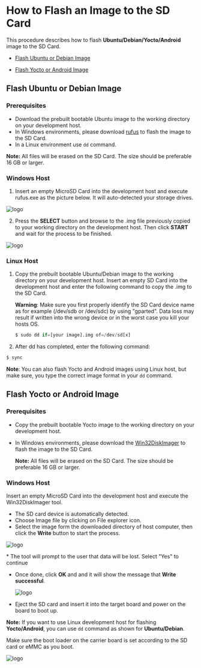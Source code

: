 <div class = "bullets">

# How to Flash an Image to the SD Card
This procedure describes how to flash **Ubuntu/Debian/Yocto/Android** image to the SD Card.

* [Flash Ubuntu or Debian Image](#Flash-Ubuntu-or-Debian-Image)

* [Flash Yocto or Android Image](#Flash-Yocto-or-Android-Image)    

## Flash Ubuntu or Debian Image

### Prerequisites

- Download the prebuilt bootable Ubuntu image to the working directory on your development host.
- In Windows environments, please download [rufus](https://rufus.ie/) to flash the image to the SD Card.
- In a Linux environment use ``` dd ``` command.

 **Note:** All files will be erased on the SD Card. The size should be preferable 16 GB or larger. 

### Windows Host

1. Insert an empty MicroSD Card into the development host and execute rufus.exe as the picture below. It will auto-detected your storage drives.

<img src="HowToFlashImageSD.assets\rufus_1.png" alt="logo" style="zoom:100%; margin-left: auto; margin-right: auto; display: block;" />

2. Press the **SELECT** button and browse to the .img file previously copied to your working directory on the development host. Then click **START** and wait for the process to be finished.

<img src="HowToFlashImageSD.assets\rufus_2.png" alt="logo" style="zoom:100%; margin-left: auto; margin-right: auto; display: block;" />

### Linux Host

1. Copy the prebuilt bootable Ubuntu/Debian image to the working directory on your development host. Insert an empty SD Card into the development host and enter the following command to copy the .img to the SD Card.

   **Warning**: Make sure you first properly identify the SD Card device name as for example (/dev/sdb or /dev/sdc) by using "gparted". Data loss may result if written into the wrong device or in the worst case you kill your hosts OS.

   ```python
   $ sudo dd if=[your image].img of=/dev/sd[x]
   ```

2. After dd has completed, enter the following command:


  ```python
  $ sync
  ```
**Note**: You can also flash Yocto and Android images using Linux host, but make sure, you type the correct image format in your ``` dd ``` command.

## Flash Yocto or Android Image

### Prerequisites

- Copy the prebuilt bootable Yocto image to the working directory on your development host.

- In Windows environments, please download the [Win32DiskImager](https://win32diskimager.download/) to flash the image to the SD Card.

  **Note:** All files will be erased on the SD Card. The size should be preferable 16 GB or larger.

### Windows Host

Insert an empty MicroSD Card into the development host and execute the Win32DiskImager tool.

- The SD card device is automatically detected.
- Choose Image file by clicking on File explorer icon.
- Select the image form the downloaded directory of host computer, then click the **Write** button to start the process.


<img src="HowToFlashImageSD.assets\win32_1.PNG" alt="logo" style="zoom:100%; margin-left: auto; margin-right: auto; display: block;" />

\* The tool will prompt to the user that data will be lost. Select "Yes" to continue

- Once done, click **OK** and and it will show the message that **Write successful**.

  <img src="HowToFlashImageSD.assets\win32_2.PNG" alt="logo" style="zoom:100%; margin-left: auto; margin-right: auto; display: block;" />

- Eject the SD card and insert it into the target board and power on the board to boot up.

**Note:** If you want to use Linux development host for flashing **Yocto/Android**, you can use ``` dd ``` command as shown for **Ubuntu/Debian**.

Make sure the boot loader on the carrier board is set according to the SD card or eMMC as you boot.

<img src="HowToFlashImageSD.assets\Boot_loadert.png" alt="logo" style="zoom:100%; margin-left: auto; margin-right: auto; display: block;" />


</div> 